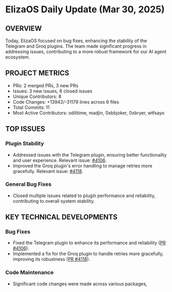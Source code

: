 # ElizaOS Daily Update (Mar 30, 2025)

## OVERVIEW 
Today, ElizaOS focused on bug fixes, enhancing the stability of the Telegram and Groq plugins. The team made significant progress in addressing issues, contributing to a more robust framework for our AI agent ecosystem.

## PROJECT METRICS
- PRs: 2 merged PRs, 3 new PRs
- Issues: 3 new issues, 6 closed issues
- Unique Contributors: 8
- Code Changes: +13942/-31179 lines across 6 files
- Total Commits: 11
- Most Active Contributors: odilitime, madjin, 0xbbjoker, 0xbryer, wtfsayo

## TOP ISSUES

### Plugin Stability
- Addressed issues with the Telegram plugin, ensuring better functionality and user experience. Relevant issue: [#4106](https://github.com/elizaos/eliza/issues/4106).
- Improved the Groq plugin's error handling to manage retries more gracefully. Relevant issue: [#4118](https://github.com/elizaos/eliza/issues/4118).

### General Bug Fixes
- Closed multiple issues related to plugin performance and reliability, contributing to overall system stability.

## KEY TECHNICAL DEVELOPMENTS

### Bug Fixes
- Fixed the Telegram plugin to enhance its performance and reliability ([PR #4106](https://github.com/elizaos/eliza/pull/4106)).
- Implemented a fix for the Groq plugin to handle retries more gracefully, improving its robustness ([PR #4118](https://github.com/elizaos/eliza/pull/4118)). 

### Code Maintenance
- Significant code changes were made across various packages,